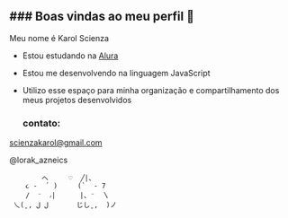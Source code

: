 ## ### Boas vindas ao meu perfil 🖤

Meu nome é Karol Scienza

- Estou estudando na [Alura](https://www.alura.com.br)
- Estou me desenvolvendo na linguagem JavaScript
- Utilizo esse espaço para minha organização e compartilhamento dos meus projetos desenvolvidos

  ### contato:

scienzakarol@gmail.com

@lorak_azneics

            へ     ♡  ╱|、          
        ૮ -  ՛ )     (`  - 7
        /  ⁻  ៸|      |、⁻  〵
     乀(ˍ, ل ل       じしˍ,  )ノ
